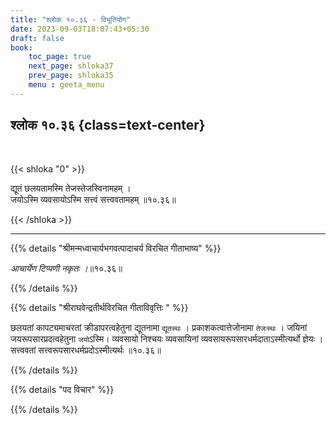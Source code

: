 ```yaml
---
title: "श्लोक १०.३६ - विभूतियोग"
date: 2023-09-03T18:07:43+05:30
draft: false
book:
    toc_page: true
    next_page: shloka37
    prev_page: shloka35
    menu : geeta_menu
---
```




## श्लोक १०.३६ {class=text-center}

<br/>

{{< shloka  "0"  >}}

द्यूतं छलयतामस्मि तेजस्तेजस्विनामहम् ।  
जयोऽस्मि व्यवसायोऽस्मि सत्त्वं सत्त्ववतामहम् ॥१०.३६॥  

{{< /shloka >}}

---


{{% details "श्रीमन्मध्वाचार्यभगवत्पादाचर्य विरचित  गीताभाष्य" %}}

*आचार्येण टिप्पणी नकृतः ।*॥१०.३६॥ 

{{% /details %}}



{{% details "श्रीराघवेन्द्रतीर्थविरचित गीताविवृत्तिः " %}}

छलयतां कापट्यमाचरतां क्रीडापरत्वहेतुना 
द्यूतनामा `द्यूतस्थः` ।
प्रकाशकत्वात्तेजोनामा `तेजःस्थः` । 
जयिनां जयरूपसारप्रदत्वहेतुना `जयो`ऽस्मि। 
व्यवसायो निश्चयः व्यवसायिनां 
व्यवसायरूपसारधर्मदाताऽस्मीत्यर्थो ज्ञेयः ।
सत्त्ववतां सत्त्वरूपसारधर्मप्रदोऽस्मीत्यर्थः ॥१०.३६॥ 

{{% /details %}}



{{% details "पद विचार" %}}


{{% /details %}}
